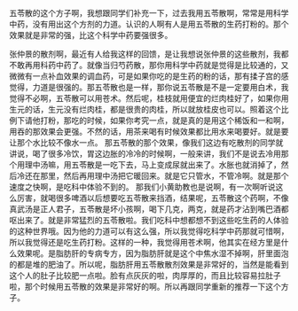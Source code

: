 五苓散的这个方子啊，我想跟同学们补充一下，过去我用五苓散啊，常常是用科学中药，没有用出这个方剂的力道。认识的人啊有人是用五苓散的生药打粉的。那个效果就是非常的强，比这个科学中药要强很多。

张仲景的散剂啊，最近有人给我这样的回馈，是让我想说张仲景的这些散剂，我都不敢再用科药中药了。就像当归芍药散，那你用科学中药就是觉得是比较通的，又微微有一点补血效果的调血药，可是如果你吃的是生药的粉的话，那有揉子宫的感觉得，力道是很强的。那五苓散也是一样，那你说五苓散是不是一定要用白术，我觉得不必啊，五苓散可以用苍术。然后呢，桂枝就用便宜的烂肉桂好了，如果你用生元的话，生元没有烂肉桂，都是很贵的肉桂，所以就放桂皮也可以。照着这个比例下请他打粉，那吃的时候，如果你考究一点，就是真的是用这个稀饭和一和啊，用吞的那效果会更强。不然的话，用茶来喝有时候效果都比用水来喝要好。就是要让那个水比较不像水一点。
那五苓散的那个效果，像我们这边有吃散剂的同学就讲说，喝了很多冷饮，胃这边胀的冷冷的时候啊，一般来讲，我们不是说去冷用那个用理中汤嘛，用五苓散是一吃下去，马上变成尿就出来了。水胀也就消掉了，然后冷还在那里，然后再用理中汤把它暖回来。就是它只管水，不管冷啊。就是那个速度之快啊，是吃科中体验不到的。
那我们小黄助教也是说啊，有一次啊听说这么厉害，就喝很多啤酒以后想要吃五苓散来挡酒，结果呢，五苓散这个药啊，不像真武汤是正人君子，五苓散是坏小孩啊，喝下几克，两克，就是药才沾到嘴巴酒都呕出来了。就是非常猛烈的五苓散啦。我们吃科中想都想不到这些吃生药的人体验的这种世界哦。因为他的力道可以有这么强，所以我觉得吃科学中药那就可惜啊，所以我觉得还是吃生药打粉。这样的一种，我觉得用苍术啊，他其实在经方里是什么效果呢。是脂肪肝的专病专方，因为脂肪肝就是这个中焦水湿不掉啊，肝里面泡的都是堆的肥油了。所以呢，脂肪肝用五苓散散剂效果是非常好的，当然是能看到这个人的肚子比较肥一点啦。脸有点灰灰的啦，肉厚厚的，而且比较容易拉肚子啦，那个时候用五苓散的效果是非常好的啊。所以再跟同学重新的推荐一下这个方子。
